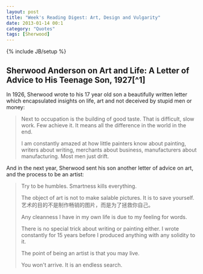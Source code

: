 ```yaml
---
layout: post
title: "Week's Reading Digest: Art, Design and Vulgarity"
date: 2013-01-14 00:1
category: "Quotes"
tags: [Sherwood]
---
```

{% include JB/setup %}

## Sherwood Anderson on Art and Life: A Letter of Advice to His Teenage Son, 1927[^1]

In 1926, Sherwood wrote to his 17 year old son a beautifully written letter which encapsulated insights on life, art and not deceived by stupid men or money:

> Next to occupation is the building of good taste. That is difficult, slow work.
> Few achieve it.
> It means all the difference in the world in the end.
>
> I am constantly amazed at how little painters know about painting, writers about writing, merchants about business, manufacturers about manufacturing.
> Most men just drift.

And in the next year, Sherwood sent his son another letter of advice on art, and the process to be an artist:

> Try to be humbles. Smartness kills everything.
>
> The object of art is not to make salable pictures. It is to save yourself.
> 艺术的目的不是制作畅销的图片，而是为了拯救你自己。
>
> Any cleanness I have in my own life is due to my feeling for words.
>
> There is no special trick about writing or painting either. I wrote constantly for 15 years before I produced anything with any solidity to it.
>
> The point of being an artist is that you may live.
>
> You won't arrive. It is an endless search.

